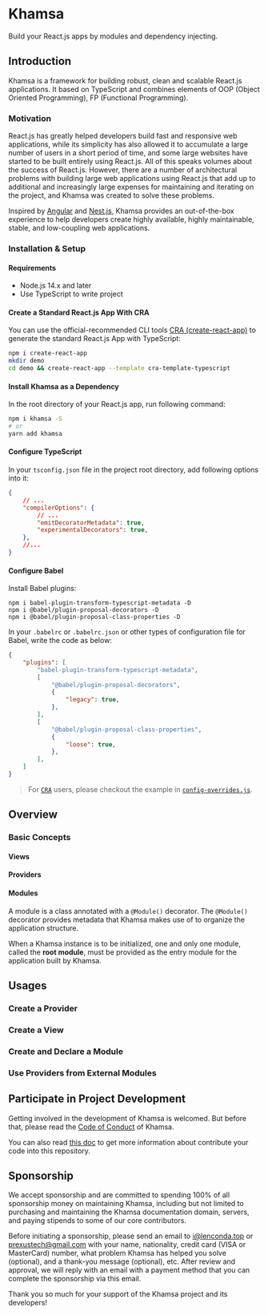 # Khamsa

Build your React.js apps by modules and dependency injecting.

## Introduction

Khamsa is a framework for building robust, clean and scalable React.js applications. It based on TypeScript and combines elements of OOP (Object Oriented Programming), FP (Functional Programming).

### Motivation

React.js has greatly helped developers build fast and responsive web applications, while its simplicity has also allowed it to accumulate a large number of users in a short period of time, and some large websites have started to be built entirely using React.js. All of this speaks volumes about the success of React.js. However, there are a number of architectural problems with building large web applications using React.js that add up to additional and increasingly large expenses for maintaining and iterating on the project, and Khamsa was created to solve these problems.

Inspired by [Angular](https://angular.io) and [Nest.js](https://nestjs.com/), Khamsa provides an out-of-the-box experience to help developers create highly available, highly maintainable, stable, and low-coupling web applications.

### Installation & Setup

#### Requirements

- Node.js 14.x and later
- Use TypeScript to write project

#### Create a Standard React.js App With CRA

You can use the official-recommended CLI tools [CRA (create-react-app)](https://create-react-app.dev/) to generate the standard React.js App with TypeScript:

```bash
npm i create-react-app
mkdir demo
cd demo && create-react-app --template cra-template-typescript
```

#### Install Khamsa as a Dependency

In the root directory of your React.js app, run following command:

```bash
npm i khamsa -S
# or
yarn add khamsa
```

#### Configure TypeScript

In your `tsconfig.json` file in the project root directory, add following options into it:

```json
{
    // ...
    "compilerOptions": {
        // ...
        "emitDecoratorMetadata": true,
        "experimentalDecorators": true,
    },
    //...
}
```

#### Configure Babel

Install Babel plugins:

```
npm i babel-plugin-transform-typescript-metadata -D
npm i @babel/plugin-proposal-decorators -D
npm i @babel/plugin-proposal-class-properties -D
```

In your `.babelrc` or `.babelrc.json` or other types of configuration file for Babel, write the code as below:

```json
{
    "plugins": [
        "babel-plugin-transform-typescript-metadata",
        [
            "@babel/plugin-proposal-decorators",
            {
                "legacy": true,
            },
        ],
        [
            "@babel/plugin-proposal-class-properties",
            {
                "loose": true,
            },
        ],
    ]
}
```

> For [`CRA`](https://create-react-app.dev/) users, please checkout the example in [`config-overrides.js`](examples/config-overrides.js).

## Overview

### Basic Concepts

#### Views

#### Providers

#### Modules

A module is a class annotated with a `@Module()` decorator. The `@Module()` decorator provides metadata that Khamsa makes use of to organize the application structure.

When a Khamsa instance is to be initialized, one and only one module, called the **root module**, must be provided as the entry module for the application built by Khamsa.

## Usages

### Create a Provider

### Create a View

### Create and Declare a Module

### Use Providers from External Modules

## Participate in Project Development

Getting involved in the development of Khamsa is welcomed. But before that, please read the [Code of Conduct](CODE_OF_CONDUCT.md) of Khamsa.

You can also read [this doc](.github/CONTRIBUTING.md) to get more information about contribute your code into this repository.

## Sponsorship

We accept sponsorship and are committed to spending 100% of all sponsorship money on maintaining Khamsa, including but not limited to purchasing and maintaining the Khamsa documentation domain, servers, and paying stipends to some of our core contributors.

Before initiating a sponsorship, please send an email to [i@lenconda.top](i@lenconda.top) or [prexustech@gmail.com](prexustech@gmail.com) with your name, nationality, credit card (VISA or MasterCard) number, what problem Khamsa has helped you solve (optional), and a thank-you message (optional), etc. After review and approval, we will reply with an email with a payment method that you can complete the sponsorship via this email.

Thank you so much for your support of the Khamsa project and its developers!
